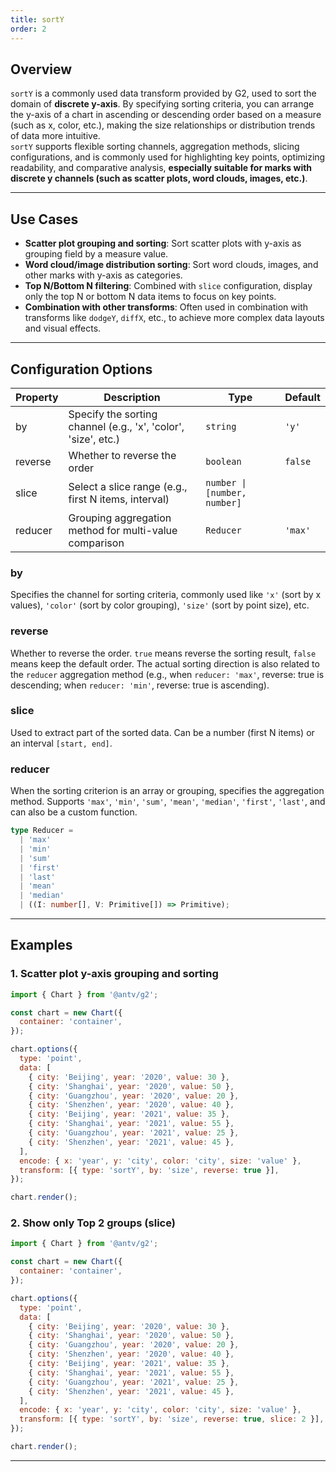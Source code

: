 ```yaml
---
title: sortY
order: 2
---
```


## Overview

`sortY` is a commonly used data transform provided by G2, used to sort the domain of **discrete y-axis**. By specifying sorting criteria, you can arrange the y-axis of a chart in ascending or descending order based on a measure (such as x, color, etc.), making the size relationships or distribution trends of data more intuitive.  
`sortY` supports flexible sorting channels, aggregation methods, slicing configurations, and is commonly used for highlighting key points, optimizing readability, and comparative analysis, **especially suitable for marks with discrete y channels (such as scatter plots, word clouds, images, etc.)**.

---

## Use Cases

- **Scatter plot grouping and sorting**: Sort scatter plots with y-axis as grouping field by a measure value.
- **Word cloud/image distribution sorting**: Sort word clouds, images, and other marks with y-axis as categories.
- **Top N/Bottom N filtering**: Combined with `slice` configuration, display only the top N or bottom N data items to focus on key points.
- **Combination with other transforms**: Often used in combination with transforms like `dodgeY`, `diffX`, etc., to achieve more complex data layouts and visual effects.

---

## Configuration Options

| Property | Description                                                    | Type                         | Default |
| -------- | -------------------------------------------------------------- | ---------------------------- | ------- |
| by       | Specify the sorting channel (e.g., 'x', 'color', 'size', etc.) | `string`                     | `'y'`   |
| reverse  | Whether to reverse the order                                   | `boolean`                    | `false` |
| slice    | Select a slice range (e.g., first N items, interval)           | `number \| [number, number]` |         |
| reducer  | Grouping aggregation method for multi-value comparison         | `Reducer`                    | `'max'` |

### by

Specifies the channel for sorting criteria, commonly used like `'x'` (sort by x values), `'color'` (sort by color grouping), `'size'` (sort by point size), etc.

### reverse

Whether to reverse the order. `true` means reverse the sorting result, `false` means keep the default order. The actual sorting direction is also related to the `reducer` aggregation method (e.g., when `reducer: 'max'`, reverse: true is descending; when `reducer: 'min'`, reverse: true is ascending).

### slice

Used to extract part of the sorted data. Can be a number (first N items) or an interval `[start, end]`.

### reducer

When the sorting criterion is an array or grouping, specifies the aggregation method. Supports `'max'`, `'min'`, `'sum'`, `'mean'`, `'median'`, `'first'`, `'last'`, and can also be a custom function.

```ts
type Reducer =
  | 'max'
  | 'min'
  | 'sum'
  | 'first'
  | 'last'
  | 'mean'
  | 'median'
  | ((I: number[], V: Primitive[]) => Primitive);
```

---

## Examples

### 1. Scatter plot y-axis grouping and sorting

```js | ob { inject: true }
import { Chart } from '@antv/g2';

const chart = new Chart({
  container: 'container',
});

chart.options({
  type: 'point',
  data: [
    { city: 'Beijing', year: '2020', value: 30 },
    { city: 'Shanghai', year: '2020', value: 50 },
    { city: 'Guangzhou', year: '2020', value: 20 },
    { city: 'Shenzhen', year: '2020', value: 40 },
    { city: 'Beijing', year: '2021', value: 35 },
    { city: 'Shanghai', year: '2021', value: 55 },
    { city: 'Guangzhou', year: '2021', value: 25 },
    { city: 'Shenzhen', year: '2021', value: 45 },
  ],
  encode: { x: 'year', y: 'city', color: 'city', size: 'value' },
  transform: [{ type: 'sortY', by: 'size', reverse: true }],
});

chart.render();
```

### 2. Show only Top 2 groups (slice)

```js | ob { inject: true }
import { Chart } from '@antv/g2';

const chart = new Chart({
  container: 'container',
});

chart.options({
  type: 'point',
  data: [
    { city: 'Beijing', year: '2020', value: 30 },
    { city: 'Shanghai', year: '2020', value: 50 },
    { city: 'Guangzhou', year: '2020', value: 20 },
    { city: 'Shenzhen', year: '2020', value: 40 },
    { city: 'Beijing', year: '2021', value: 35 },
    { city: 'Shanghai', year: '2021', value: 55 },
    { city: 'Guangzhou', year: '2021', value: 25 },
    { city: 'Shenzhen', year: '2021', value: 45 },
  ],
  encode: { x: 'year', y: 'city', color: 'city', size: 'value' },
  transform: [{ type: 'sortY', by: 'size', reverse: true, slice: 2 }],
});

chart.render();
```

---
